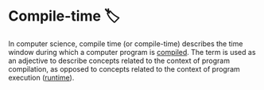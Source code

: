 # Compile-time 🏷

In computer science, compile time (or compile-time) describes the time window during which a computer program is [compiled](./compiler.md). The term is used as an adjective to describe concepts related to the context of program compilation, as opposed to concepts related to the context of program execution ([runtime](./run-time.md)).
